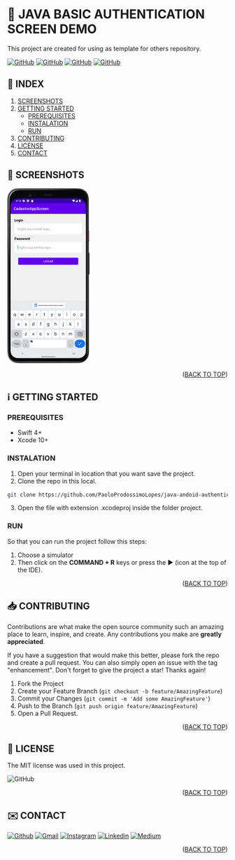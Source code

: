 <!-- SET TOP ANCHOR -->
<div id="top"></div>



<!-- APP LOGO v1 -->
<!-- 
* THIS IS OPTIONAL
<p align="center">
  <img src="https://github.com/{**USRENAME_REPONAME**}/blob/main/README_ASSETS/TINDER_LOGO.png" width="300">  
</p>
 -->

<!-- PROJECT NAME -->
# 👾 JAVA BASIC AUTHENTICATION SCREEN DEMO

<!-- DESCRIPTION -->
This project are created for using as template for others repository.




<!-- APP LOGO V2-->
<!-- 
<br />
<div align="center">
  <a href="https://github.com/PaoloProdossimoLopes/java-andoid-authentication-screen-with-firebase-demo">
    <img src="images/logo.png" alt="Logo" width="80" height="80">
  </a>

  <h3 align="center">Best-README-Template</h3>

  <p align="center">
    An awesome README template to jumpstart your projects!
    <br />
    <a href="https://github.com/PaoloProdossimoLopes/java-andoid-authentication-screen-with-firebase-demo"><strong>Explore the docs »</strong></a>
    <br />
    <br />
    <a href="https://github.com/PaoloProdossimoLopes/java-andoid-authentication-screen-with-firebase-demo">View Demo</a>
    ·
    <a href="https://github.com/PaoloProdossimoLopes/java-andoid-authentication-screen-with-firebase-demo/issues">Report Bug</a>
    ·
    <a href="https://github.com/PaoloProdossimoLopes/java-andoid-authentication-screen-with-firebase-demo/issues">Request Feature</a>
  </p>
</div>
-->



<!-- INFO BADGES -->
[![GitHub](https://img.shields.io/github/forks/PaoloProdossimoLopes/java-andoid-authentication-screen-with-firebase-demo?color=black&style=flat-square)](https://github.com/PaoloProdossimoLopes/java-andoid-authentication-screen-with-firebase-demo)
[![GitHub](https://img.shields.io/github/stars/PaoloProdossimoLopes/java-andoid-authentication-screen-with-firebase-demo?color=black&style=flat-square)](https://github.com/PaoloProdossimoLopes/java-andoid-authentication-screen-with-firebase-demo)
[![GitHub](https://img.shields.io/github/issues/PaoloProdossimoLopes/java-andoid-authentication-screen-with-firebase-demo?color=black&style=flat-square)](https://github.com/PaoloProdossimoLopes/java-andoid-authentication-screen-with-firebase-demo/issues)
[![GitHub](https://img.shields.io/github/issues-pr/PaoloProdossimoLopes/java-andoid-authentication-screen-with-firebase-demo?color=black&style=flat-square)](https://github.com/PaoloProdossimoLopes/java-andoid-authentication-screen-with-firebase-demo/pulls)



<!-- ACTIONS -->
<!-- Unsed
* IF YOUR WAS USING THE V2 HEADER YOU DON NEED THIS SETION

## 🔎  ACTIONS
[![REPORT ISSUE](https://img.shields.io/badge/-⚠️_REPORT_ISSUE-grey?style=flat-square&logo=pull_request&logoColor=white)](https://github.com/PaoloProdossimoLopes/java-andoid-authentication-screen-with-firebase-demo/issues)
[![PULL REQUEST](https://img.shields.io/badge/-⤴️_PULL_REQUEST-grey?style=flat-square&logo=pull_request&logoColor=white)](https://github.com/PaoloProdossimoLopes/java-andoid-authentication-screen-with-firebase-demo/pulls)
-->


<!-- Index -->
## 🔢  INDEX 
1. [SCREENSHOTS](#screenshots)
2. [GETTING STARTED](#getting-started)
    - [PREREQUISITES](#prerequisites)
    - [INSTALATION](#instalation)
    - [RUN](#run)
3. [CONTRIBUTING](#contributing)
4. [LICENSE](#license)
5. [CONTACT](#contact)



<!-- SCREENSHOTS -->
## 📸  SCREENSHOTS <a name="screenshots"></a>
<img src="https://github.com/PaoloProdossimoLopes/java-andoid-authentication-screen-with-firebase-demo/blob/main/README_ASSETS/SCREENSHOTS/Screenshot_20220213_172014.png" height="400"> 
<!-- 
<img src="https://github.com/PaoloProdossimoLopes/repository-template/blob/main/README_ASSETS/SIMULADOR_HOME.png" height="300">                               
-->
<p align="right">(<a href="#top">BACK TO TOP</a>)</p>



<!-- GETTING STARTED -->
## ℹ️  GETTING STARTED <a name="getting-started"></a>

### PREREQUISITES 
- Swift 4+
- Xcode 10+

### INSTALATION
1. Open your terminal in location that you want save the project.
2. Clone the repo in this local.
```sh
git clone https://github.com/PaoloProdossimoLopes/java-andoid-authentication-screen-with-firebase-demo.git
```
3. Open the file with extension .xcodeproj inside the folder project.
   
### RUN
So that you can run the project follow this steps:
1. Choose a simulator 
2. Then click on the **COMMAND + R** keys or press the ▶︎ (icon at the top of the IDE).

<p align="right">(<a href="#top">BACK TO TOP</a>)</p>



<!-- USAGE EXAMPLES -->
<!--
## 🪄  USAGE <a name="usage"></a>
Use this space to show useful examples of how a project can be used. Additional screenshots, code examples and demos work well in this space. You may also link to more resources.

_For more examples, please refer to the [Documentation](https://example.com)_

<p align="right">(<a href="#top">BACK TO TOP</a>)</p>
-->


<!-- ROADMAP -->
<!--
## ☑️  Roadmap

- [X] Do this.
- [ ] Do That.
  - [ ] Do other something.
- [ ] Don't forgot to do this.

See the [open issues](https://github.com/PaoloProdossimoLopes/repository-template/issues) for a full list of proposed features (and known issues).

<p align="right">(<a href="#top">BACK TO TOP</a>)</p>
-->


<!-- CONTRIBUTING -->
## 📥  CONTRIBUTING <a name="contributing"></a>
Contributions are what make the open source community such an amazing place to learn, inspire, and create. Any contributions you make are **greatly appreciated**.

If you have a suggestion that would make this better, please fork the repo and create a pull request. You can also simply open an issue with the tag "enhancement".
Don't forget to give the project a star! Thanks again!

1. Fork the Project
2. Create your Feature Branch (`git checkout -b feature/AmazingFeature`)
3. Commit your Changes (`git commit -m 'Add some AmazingFeature'`)
4. Push to the Branch (`git push origin feature/AmazingFeature`)
5. Open a Pull Request.

<p align="right">(<a href="#top">BACK TO TOP</a>)</p>



<!-- LICENSE -->
## 📃  LICENSE <a name="license"></a>
The MIT license was used in this project.

![GitHub](https://img.shields.io/github/license/PaoloProdossimoLopes/java-andoid-authentication-screen-with-firebase-demo?color=black&style=flat-square)

<p align="right">(<a href="#top">BACK TO TOP</a>)</p>



<!-- CONTACT -->
## ✉️  CONTACT <a name="contact"></a>
[![Github](https://img.shields.io/badge/GitHub-black?style=for-the-badge&logo=github&logoColor=white)](https://github.com/PaoloProdossimoLopes)
[![Gmail](https://img.shields.io/badge/Gmail-black?style=for-the-badge&logo=gmail&logoColor=white)](mailto:paolo.prodossimo.lopes@gmail.com)
[![Instagram](https://img.shields.io/badge/Instagram-black?style=for-the-badge&logo=instagram&logoColor=white)](https://www.instagram.com/ios.dev.br/)
[![Linkedin](https://img.shields.io/badge/LinkedIn-black?style=for-the-badge&logo=linkedin&logoColor=white)](https://www.linkedin.com/in/paoloprodossimolopes/)
[![Medium](https://img.shields.io/badge/Medium-black?style=for-the-badge&logo=medium&logoColor=white)](https://medium.com/@pprodossimo)

<p align="right">(<a href="#top">BACK TO TOP</a>)</p>



<!--  NOTES
find for badges in 
https://shields.io/category/build
or 
https://github.com/PaoloProdossimoLopes/Badges4-README.md-Profile
-->
